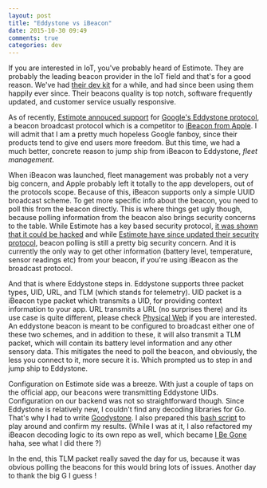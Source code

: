 ```yaml
---
layout: post
title: "Eddystone vs iBeacon"
date: 2015-10-30 09:49
comments: true
categories: dev
---
```


If you are interested in IoT, you've probably heard of Estimote. They are probably the leading beacon
provider in the IoT field and that's for a good reason. We've had [their dev kit](http://estimote.com/#jump-to-products) for a while,
and had since been using them happily ever since. Their beacons quality is top notch, software frequently
updated, and customer service usually responsive.

As of recently, [Estimote annouced support](http://blog.estimote.com/post/124002171455/estimote-brings-full-compatibility-of-new)
for [Google's Eddystone protocol](https://github.com/google/eddystone), a
beacon broadcast protocol which is a competitor to [iBeacon from Apple](https://developer.apple.com/ibeacon/). I will admit that
I am a pretty much hopeless Google fanboy, since their products tend to give end users more freedom. But this time, we had a
much better, concrete reason to jump ship from iBeacon to Eddystone, _fleet management_.

When iBeacon was launched, fleet management was probably not a very big concern, and Apple probably
left it totally to the app developers, out of the protocols scope. Because of this, iBeacon supports only a simple UUID broadcast scheme.
To get more specific info about the beacon, you need to poll this from the beacon directly. This
is where things get ugly though, because polling information from the beacon also brings security concerns
to the table. While Estimote has a key based security protocol, [it was shown that it could be hacked](http://beekn.net/2014/01/can-estimote-be-hacked/)
and while [Estimote have since updated their security protocol](http://makezine.com/2015/08/28/estimote-fixes-security-problems-with-beacon-firmware/),
beacon polling is still a pretty big security concern. And it is currently the only way to get other information (battery level, temperature, sensor readings etc)
from your beacon, if you're using iBeacon as the broadcast protocol.

And that is where Eddystone steps in. Eddystone supports three packet types, UID, URL, and TLM (which stands for telemetry). UID packet is a iBeacon
type packet which transmits a UID, for providing context information to your app. URL transmits a URL (no surprises there) and its use case
is quite different, please check [Physical Web](https://google.github.io/physical-web/) if you are interested. An eddystone beacon is meant to be
configured to broadcast either one of these two schemes, and in addition to these, it will also transmit a TLM packet, which will contain its
battery level information and any other sensory data. This mitigates the need to poll the beacon, and obviously, the less you connect to it, more secure it is.
Which prompted us to step in and jump ship to Eddystone.

Configuration on Estimote side was a breeze. With just a couple of taps on the official app, our beacons were transmitting Eddystone UIDs.
Configuration on our backend was not so straightforward though. Since Eddystone is relatively new, I couldn't find any decoding libraries
for Go. That's why I had to write [Goodystone](https://github.com/c0ze/goodystone). I also prepared this [bash script](https://gist.github.com/c0ze/0f02d46b82fa375589ba)
to play around and confirm my results. (While I was at it, I also refactored my iBeacon decoding logic to its own repo as well, which became [I Be Gone](https://github.com/c0ze/iBeagon) haha, see what I did there ?)

In the end, this TLM packet really saved the day for us, because it was obvious polling the beacons for this would bring lots of issues. Another day
to thank the big G I guess !
